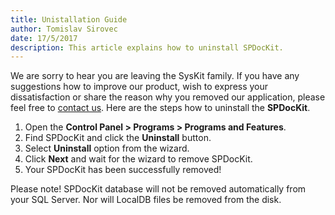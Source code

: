 ```yaml
---
title: Unistallation Guide
author: Tomislav Sirovec      
date: 17/5/2017 
description: This article explains how to uninstall SPDocKit.
---
```

We are sorry to hear you are leaving the SysKit family. If you have any suggestions how to improve our product, wish to express your dissatisfaction or share the reason why you removed our application, please feel free to [contact us](https://www.spdockit.com/support/contact-us/). Here are the steps how to uninstall the __SPDocKit__.

1. Open the __Control Panel > Programs > Programs and Features__.
1. Find SPDocKit and click the __Uninstall__ button.
1. Select __Uninstall__ option from the wizard.
1. Click __Next__ and wait for the wizard to remove SPDocKit.
1. Your SPDocKit has been successfully removed!

Please note! SPDocKit database will not be removed automatically from your SQL Server. Nor will LocalDB files be removed from the disk.


